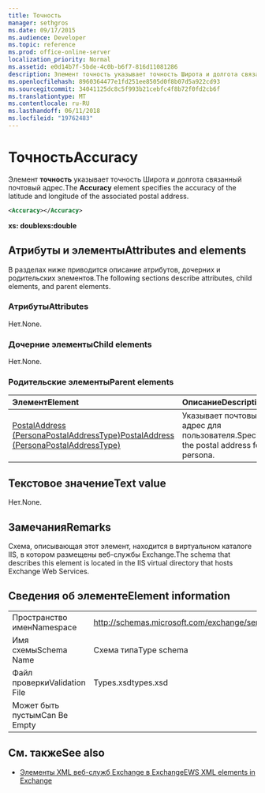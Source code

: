 ```yaml
---
title: Точность
manager: sethgros
ms.date: 09/17/2015
ms.audience: Developer
ms.topic: reference
ms.prod: office-online-server
localization_priority: Normal
ms.assetid: e0d14b7f-5bde-4c0b-b6f7-816d11081286
description: Элемент точность указывает точность Широта и долгота связанный почтовый адрес.
ms.openlocfilehash: 8960364477e1fd251ee8505d0f8b07d5a922cd93
ms.sourcegitcommit: 34041125dc8c5f993b21cebfc4f8b72f0fd2cb6f
ms.translationtype: MT
ms.contentlocale: ru-RU
ms.lasthandoff: 06/11/2018
ms.locfileid: "19762483"
---
```

# <a name="accuracy"></a><span data-ttu-id="c26b5-103">Точность</span><span class="sxs-lookup"><span data-stu-id="c26b5-103">Accuracy</span></span>

<span data-ttu-id="c26b5-104">Элемент **точность** указывает точность Широта и долгота связанный почтовый адрес.</span><span class="sxs-lookup"><span data-stu-id="c26b5-104">The **Accuracy** element specifies the accuracy of the latitude and longitude of the associated postal address.</span></span> 
  
```XML
<Accuracy></Accuracy>
```

 <span data-ttu-id="c26b5-105">**xs: double**</span><span class="sxs-lookup"><span data-stu-id="c26b5-105">**xs:double**</span></span>
## <a name="attributes-and-elements"></a><span data-ttu-id="c26b5-106">Атрибуты и элементы</span><span class="sxs-lookup"><span data-stu-id="c26b5-106">Attributes and elements</span></span>

<span data-ttu-id="c26b5-107">В разделах ниже приводится описание атрибутов, дочерних и родительских элементов.</span><span class="sxs-lookup"><span data-stu-id="c26b5-107">The following sections describe attributes, child elements, and parent elements.</span></span>
  
### <a name="attributes"></a><span data-ttu-id="c26b5-108">Атрибуты</span><span class="sxs-lookup"><span data-stu-id="c26b5-108">Attributes</span></span>

<span data-ttu-id="c26b5-109">Нет.</span><span class="sxs-lookup"><span data-stu-id="c26b5-109">None.</span></span>
  
### <a name="child-elements"></a><span data-ttu-id="c26b5-110">Дочерние элементы</span><span class="sxs-lookup"><span data-stu-id="c26b5-110">Child elements</span></span>

<span data-ttu-id="c26b5-111">Нет.</span><span class="sxs-lookup"><span data-stu-id="c26b5-111">None.</span></span>
  
### <a name="parent-elements"></a><span data-ttu-id="c26b5-112">Родительские элементы</span><span class="sxs-lookup"><span data-stu-id="c26b5-112">Parent elements</span></span>

|<span data-ttu-id="c26b5-113">**Элемент**</span><span class="sxs-lookup"><span data-stu-id="c26b5-113">**Element**</span></span>|<span data-ttu-id="c26b5-114">**Описание**</span><span class="sxs-lookup"><span data-stu-id="c26b5-114">**Description**</span></span>|
|:-----|:-----|
|[<span data-ttu-id="c26b5-115">PostalAddress (PersonaPostalAddressType)</span><span class="sxs-lookup"><span data-stu-id="c26b5-115">PostalAddress (PersonaPostalAddressType)</span></span>](postaladdress-personapostaladdresstype.md) <br/> |<span data-ttu-id="c26b5-116">Указывает почтовый адрес для пользователя.</span><span class="sxs-lookup"><span data-stu-id="c26b5-116">Specifies the postal address for a persona.</span></span>  <br/> |
   
## <a name="text-value"></a><span data-ttu-id="c26b5-117">Текстовое значение</span><span class="sxs-lookup"><span data-stu-id="c26b5-117">Text value</span></span>

<span data-ttu-id="c26b5-118">Нет.</span><span class="sxs-lookup"><span data-stu-id="c26b5-118">None.</span></span>
  
## <a name="remarks"></a><span data-ttu-id="c26b5-119">Замечания</span><span class="sxs-lookup"><span data-stu-id="c26b5-119">Remarks</span></span>

<span data-ttu-id="c26b5-120">Схема, описывающая этот элемент, находится в виртуальном каталоге IIS, в котором размещены веб-службы Exchange.</span><span class="sxs-lookup"><span data-stu-id="c26b5-120">The schema that describes this element is located in the IIS virtual directory that hosts Exchange Web Services.</span></span>
  
## <a name="element-information"></a><span data-ttu-id="c26b5-121">Сведения об элементе</span><span class="sxs-lookup"><span data-stu-id="c26b5-121">Element information</span></span>

|||
|:-----|:-----|
|<span data-ttu-id="c26b5-122">Пространство имен</span><span class="sxs-lookup"><span data-stu-id="c26b5-122">Namespace</span></span>  <br/> |http://schemas.microsoft.com/exchange/services/2006/types  <br/> |
|<span data-ttu-id="c26b5-123">Имя схемы</span><span class="sxs-lookup"><span data-stu-id="c26b5-123">Schema Name</span></span>  <br/> |<span data-ttu-id="c26b5-124">Схема типа</span><span class="sxs-lookup"><span data-stu-id="c26b5-124">Type schema</span></span>  <br/> |
|<span data-ttu-id="c26b5-125">Файл проверки</span><span class="sxs-lookup"><span data-stu-id="c26b5-125">Validation File</span></span>  <br/> |<span data-ttu-id="c26b5-126">Types.xsd</span><span class="sxs-lookup"><span data-stu-id="c26b5-126">types.xsd</span></span>  <br/> |
|<span data-ttu-id="c26b5-127">Может быть пустым</span><span class="sxs-lookup"><span data-stu-id="c26b5-127">Can Be Empty</span></span>  <br/> ||
   
## <a name="see-also"></a><span data-ttu-id="c26b5-128">См. также</span><span class="sxs-lookup"><span data-stu-id="c26b5-128">See also</span></span>

- [<span data-ttu-id="c26b5-129">Элементы XML веб-служб Exchange в Exchange</span><span class="sxs-lookup"><span data-stu-id="c26b5-129">EWS XML elements in Exchange</span></span>](ews-xml-elements-in-exchange.md)

